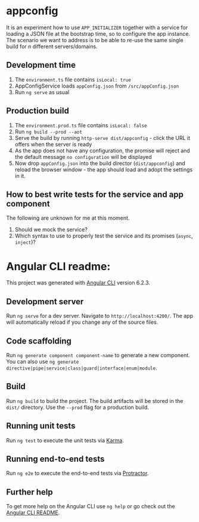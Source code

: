 # appconfig

It is an experiment how to use `APP_INITIALIZER` together with a service for loading a JSON file at the bootstrap time, so to configure the app instance.
The scenario we want to address is to be able to re-use the same single build for _n_ different servers/domains.

## Development time

1. The `environment.ts` file contains `isLocal: true`
2. AppConfigService loads `appConfig.json` from `/src/appConfig.json`
3. Run `ng serve` as usual

## Production build

1. The `environment.prod.ts` file contains `isLocal: false` 
2. Run `ng build --prod --aot`
3. Serve the build by running `http-serve dist/appconfig` - click the URL it offers when the server is ready 
4. As the app does not have any configuration, the promise will reject and the default message `no configuration` will be displayed
5. Now drop `appConfig.json` into the build director (`dist/appconfig`) and reload the browser window - the app should load and adopt the settings in it.

## How to best write tests for the service and app component
The following are unknown for me at this moment.

1. Should we mock the service?
2. Which syntax to use to properly test the service and its promises (`async`, `inject`)?


# Angular CLI readme:

This project was generated with [Angular CLI](https://github.com/angular/angular-cli) version 6.2.3.

## Development server

Run `ng serve` for a dev server. Navigate to `http://localhost:4200/`. The app will automatically reload if you change any of the source files.

## Code scaffolding

Run `ng generate component component-name` to generate a new component. You can also use `ng generate directive|pipe|service|class|guard|interface|enum|module`.

## Build

Run `ng build` to build the project. The build artifacts will be stored in the `dist/` directory. Use the `--prod` flag for a production build.

## Running unit tests

Run `ng test` to execute the unit tests via [Karma](https://karma-runner.github.io).

## Running end-to-end tests

Run `ng e2e` to execute the end-to-end tests via [Protractor](http://www.protractortest.org/).

## Further help

To get more help on the Angular CLI use `ng help` or go check out the [Angular CLI README](https://github.com/angular/angular-cli/blob/master/README.md).

